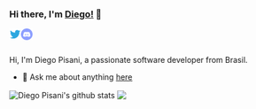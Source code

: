 ### Hi there, I'm [Diego!](https://ko-fi.com/diegopisani) 👋

<a href="https://twitter.com/diegopisani_" target="_blank">
  <img align="left" alt="Diego Pisani | Twitter" width="21px" src="https://raw.githubusercontent.com/Luidiblu/luidiblu/master/assets/twitter.svg" />
</a>
<a href="https://discord.gg/tHvRRF7" target="_blank">
  <img align="left" alt="Diego's Discord" width="21px" src="https://raw.githubusercontent.com/luidiblu/Luidiblu/master/assets/discord-round.svg" />
</a>

<br />
<br />

Hi, I'm Diego Pisani, a passionate software developer from Brasil.

- 💬 Ask me about anything [here](https://github.com/luidiblu/luidiblu/issues)

<img align="center" src="https://github-readme-stats.anuraghazra1.vercel.app/api?username=luidiblu&show_icons=true&include_all_commits=true&theme=radical" alt="Diego Pisani's github stats" />

<img align="center" src="https://github-readme-stats.anuraghazra1.vercel.app/api/top-langs/?username=luidiblu&layout=compact&theme=radical" />
